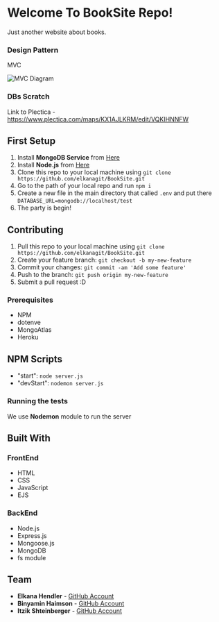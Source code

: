 # Welcome To BookSite Repo!

Just another website about books.

### Design Pattern
MVC

![MVC Diagram](https://www.researchgate.net/publication/330140206/figure/fig8/AS:711336036151302@1546607135603/Model-View-ControlMVC-design-pattern.png)

### DBs Scratch
Link to Plectica - https://www.plectica.com/maps/KX1AJLKRM/edit/VQKIHNNFW

## First Setup

1. Install **MongoDB Service** from [Here](https://www.mongodb.com/download-center/community)
2. Install **Node.js** from [Here](https://nodejs.org/en/)
3. Clone this repo to your local machine using `git clone https://github.com/elkanagit/BookSite.git`
4. Go to the path of your local repo and run `npm i`
5. Create a new file in the main directory that called `.env` and put there `DATABASE_URL=mongodb://localhost/test`
6. The party is begin!


## Contributing

1. Pull this repo to your local machine using `git clone https://github.com/elkanagit/BookSite.git`
2. Create your feature branch: `git checkout -b my-new-feature`
3. Commit your changes: `git commit -am 'Add some feature'`
4. Push to the branch: `git push origin my-new-feature`
5. Submit a pull request :D

### Prerequisites

* NPM
* dotenve
* MongoAtlas
* Heroku

## NPM Scripts
* "start": `node server.js`
* "devStart": `nodemon server.js`

### Running the tests

We use **Nodemon** module to run the server

## Built With
### FrontEnd
* HTML
* CSS
* JavaScript
* EJS

### BackEnd
* Node.js
* Express.js
* Mongoose.js
* MongoDB
* fs module

## Team

* **Elkana Hendler** - [GitHub Account](https://github.com/elkanagit)
* **Binyamin Haimson** - [GitHub Account](https://github.com/binyamin9913)
* **Itzik Shteinberger** - [GitHub Account](https://github.com/itsik135)
